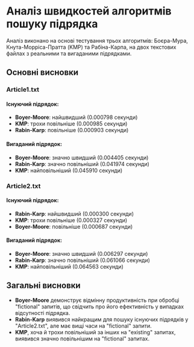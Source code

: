 # Аналіз швидкостей алгоритмів пошуку підрядка

Аналіз виконано на основі тестування трьох алгоритмів: Боєра-Мура, Кнута-Морріса-Пратта (KMP) та Рабіна-Карпа, на двох текстових файлах з реальними та вигаданими підрядками.

## Основні висновки

### Article1.txt

#### Існуючий підрядок:
- **Boyer-Moore**: найшвидший (0.000798 секунди)
- **KMP**: трохи повільніше (0.000985 секунди)
- **Rabin-Karp**: повільніше (0.000903 секунди)

#### Вигаданий підрядок:
- **Boyer-Moore**: значно швидший (0.004405 секунди)
- **Rabin-Karp**: значно повільніший (0.041974 секунди)
- **KMP**: найповільніший (0.045910 секунди)

### Article2.txt

#### Існуючий підрядок:
- **Rabin-Karp**: найшвидший (0.000300 секунди)
- **KMP**: трохи повільніше (0.000327 секунди)
- **Boyer-Moore**: повільніше (0.000687 секунди)

#### Вигаданий підрядок:
- **Boyer-Moore**: значно швидший (0.006297 секунди)
- **Rabin-Karp**: значно повільніший (0.061066 секунди)
- **KMP**: найповільніший (0.064563 секунди)

## Загальні висновки

- **Boyer-Moore** демонструє відмінну продуктивність при обробці "fictional" запитів, що свідчить про його ефективність у випадках відсутності підрядка.
- **Rabin-Karp** виявився найкращим для пошуку існуючих підрядків у "Article2.txt", але має вищі часи на "fictional" запити.
- **KMP**, хоча й трохи повільніший за інших на "existing" запитах, виявився значно повільнішим на "fictional" запитах.
